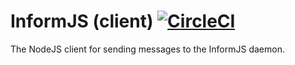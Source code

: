 InformJS (client) [![CircleCI](https://circleci.com/gh/informjs/inform-client-cli.svg?style=svg)](https://circleci.com/gh/informjs/inform-client-cli)
=================

The NodeJS client for sending messages to the InformJS daemon.
